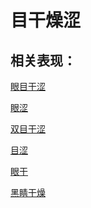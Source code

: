 # 目干燥涩

## 相关表现：

[眼目干涩](https://zuoye.gmzyh.com/search?key=眼目干涩)
[眼涩](https://zuoye.gmzyh.com/search?key=眼涩)
[双目干涩](https://zuoye.gmzyh.com/search?key=双目干涩)
[目涩](https://zuoye.gmzyh.com/search?key=目涩)
[眼干](https://zuoye.gmzyh.com/search?key=眼干)
[黑睛干燥](https://zuoye.gmzyh.com/search?key=黑睛干燥)